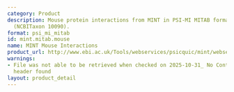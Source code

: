 ```yaml
---
category: Product
description: Mouse protein interactions from MINT in PSI-MI MITAB format for Mus musculus
  (NCBITaxon 10090).
format: psi_mi_mitab
id: mint.mitab.mouse
name: MINT Mouse Interactions
product_url: http://www.ebi.ac.uk/Tools/webservices/psicquic/mint/webservices/current/search/query/species:mouse
warnings:
- File was not able to be retrieved when checked on 2025-10-31_ No Content-Length
  header found
layout: product_detail
---
```

